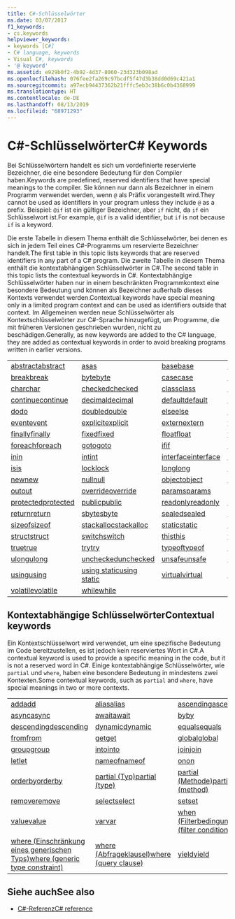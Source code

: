 ```yaml
---
title: C#-Schlüsselwörter
ms.date: 03/07/2017
f1_keywords:
- cs.keywords
helpviewer_keywords:
- keywords [C#]
- C# language, keywords
- Visual C#, keywords
- '@ keyword'
ms.assetid: e929b0f2-4b92-4d37-8060-23d323b098ad
ms.openlocfilehash: 076fee2fa269c97bcdf5f47d3b38dd0d69c421a1
ms.sourcegitcommit: a97ecb94437362b21fffc5eb3c38b6c0b4368999
ms.translationtype: HT
ms.contentlocale: de-DE
ms.lasthandoff: 08/13/2019
ms.locfileid: "68971293"
---
```

# <a name="c-keywords"></a><span data-ttu-id="94197-102">C#-Schlüsselwörter</span><span class="sxs-lookup"><span data-stu-id="94197-102">C# Keywords</span></span>

<span data-ttu-id="94197-103">Bei Schlüsselwörtern handelt es sich um vordefinierte reservierte Bezeichner, die eine besondere Bedeutung für den Compiler haben.</span><span class="sxs-lookup"><span data-stu-id="94197-103">Keywords are predefined, reserved identifiers that have special meanings to the compiler.</span></span> <span data-ttu-id="94197-104">Sie können nur dann als Bezeichner in einem Programm verwendet werden, wenn `@` als Präfix vorangestellt wird.</span><span class="sxs-lookup"><span data-stu-id="94197-104">They cannot be used as identifiers in your program unless they include `@` as a prefix.</span></span> <span data-ttu-id="94197-105">Beispiel: `@if` ist ein gültiger Bezeichner, aber `if` nicht, da `if` ein Schlüsselwort ist.</span><span class="sxs-lookup"><span data-stu-id="94197-105">For example, `@if` is a valid identifier, but `if` is not because `if` is a keyword.</span></span>  
  
 <span data-ttu-id="94197-106">Die erste Tabelle in diesem Thema enthält die Schlüsselwörter, bei denen es sich in jedem Teil eines C#-Programms um reservierte Bezeichner handelt.</span><span class="sxs-lookup"><span data-stu-id="94197-106">The first table in this topic lists keywords that are reserved identifiers in any part of a C# program.</span></span> <span data-ttu-id="94197-107">Die zweite Tabelle in diesem Thema enthält die kontextabhängigen Schlüsselwörter in C#.</span><span class="sxs-lookup"><span data-stu-id="94197-107">The second table in this topic lists the contextual keywords in C#.</span></span> <span data-ttu-id="94197-108">Kontextabhängige Schlüsselwörter haben nur in einem beschränkten Programmkontext eine besondere Bedeutung und können als Bezeichner außerhalb dieses Kontexts verwendet werden.</span><span class="sxs-lookup"><span data-stu-id="94197-108">Contextual keywords have special meaning only in a limited program context and can be used as identifiers outside that context.</span></span> <span data-ttu-id="94197-109">Im Allgemeinen werden neue Schlüsselwörter als Kontextschlüsselwörter zur C#-Sprache hinzugefügt, um Programme, die mit früheren Versionen geschrieben wurden, nicht zu beschädigen.</span><span class="sxs-lookup"><span data-stu-id="94197-109">Generally, as new keywords are added to the C# language, they are added as contextual keywords in order to avoid breaking programs written in earlier versions.</span></span>  
  
|||||  
|---|---|---|---|  
|[<span data-ttu-id="94197-110">abstract</span><span class="sxs-lookup"><span data-stu-id="94197-110">abstract</span></span>](abstract.md)|[<span data-ttu-id="94197-111">as</span><span class="sxs-lookup"><span data-stu-id="94197-111">as</span></span>](../operators/type-testing-and-conversion-operators.md#as-operator)|[<span data-ttu-id="94197-112">base</span><span class="sxs-lookup"><span data-stu-id="94197-112">base</span></span>](base.md)|[<span data-ttu-id="94197-113">bool</span><span class="sxs-lookup"><span data-stu-id="94197-113">bool</span></span>](bool.md)|  
|[<span data-ttu-id="94197-114">break</span><span class="sxs-lookup"><span data-stu-id="94197-114">break</span></span>](break.md)|[<span data-ttu-id="94197-115">byte</span><span class="sxs-lookup"><span data-stu-id="94197-115">byte</span></span>](../builtin-types/integral-numeric-types.md)|[<span data-ttu-id="94197-116">case</span><span class="sxs-lookup"><span data-stu-id="94197-116">case</span></span>](switch.md)|[<span data-ttu-id="94197-117">catch</span><span class="sxs-lookup"><span data-stu-id="94197-117">catch</span></span>](try-catch.md)|  
|[<span data-ttu-id="94197-118">char</span><span class="sxs-lookup"><span data-stu-id="94197-118">char</span></span>](char.md)|[<span data-ttu-id="94197-119">checked</span><span class="sxs-lookup"><span data-stu-id="94197-119">checked</span></span>](checked.md)|[<span data-ttu-id="94197-120">class</span><span class="sxs-lookup"><span data-stu-id="94197-120">class</span></span>](class.md)|[<span data-ttu-id="94197-121">const</span><span class="sxs-lookup"><span data-stu-id="94197-121">const</span></span>](const.md)|  
|[<span data-ttu-id="94197-122">continue</span><span class="sxs-lookup"><span data-stu-id="94197-122">continue</span></span>](continue.md)|[<span data-ttu-id="94197-123">decimal</span><span class="sxs-lookup"><span data-stu-id="94197-123">decimal</span></span>](../builtin-types/floating-point-numeric-types.md)|[<span data-ttu-id="94197-124">default</span><span class="sxs-lookup"><span data-stu-id="94197-124">default</span></span>](default.md)|[<span data-ttu-id="94197-125">delegate</span><span class="sxs-lookup"><span data-stu-id="94197-125">delegate</span></span>](delegate.md)|  
|[<span data-ttu-id="94197-126">do</span><span class="sxs-lookup"><span data-stu-id="94197-126">do</span></span>](do.md)|[<span data-ttu-id="94197-127">double</span><span class="sxs-lookup"><span data-stu-id="94197-127">double</span></span>](../builtin-types/floating-point-numeric-types.md)|[<span data-ttu-id="94197-128">else</span><span class="sxs-lookup"><span data-stu-id="94197-128">else</span></span>](if-else.md)|[<span data-ttu-id="94197-129">enum</span><span class="sxs-lookup"><span data-stu-id="94197-129">enum</span></span>](enum.md)|  
|[<span data-ttu-id="94197-130">event</span><span class="sxs-lookup"><span data-stu-id="94197-130">event</span></span>](event.md)|[<span data-ttu-id="94197-131">explicit</span><span class="sxs-lookup"><span data-stu-id="94197-131">explicit</span></span>](../operators/user-defined-conversion-operators.md)|[<span data-ttu-id="94197-132">extern</span><span class="sxs-lookup"><span data-stu-id="94197-132">extern</span></span>](extern.md)|[<span data-ttu-id="94197-133">false</span><span class="sxs-lookup"><span data-stu-id="94197-133">false</span></span>](false-literal.md)|  
|[<span data-ttu-id="94197-134">finally</span><span class="sxs-lookup"><span data-stu-id="94197-134">finally</span></span>](try-finally.md)|[<span data-ttu-id="94197-135">fixed</span><span class="sxs-lookup"><span data-stu-id="94197-135">fixed</span></span>](fixed-statement.md)|[<span data-ttu-id="94197-136">float</span><span class="sxs-lookup"><span data-stu-id="94197-136">float</span></span>](../builtin-types/floating-point-numeric-types.md)|[<span data-ttu-id="94197-137">for</span><span class="sxs-lookup"><span data-stu-id="94197-137">for</span></span>](for.md)|  
|[<span data-ttu-id="94197-138">foreach</span><span class="sxs-lookup"><span data-stu-id="94197-138">foreach</span></span>](foreach-in.md)|[<span data-ttu-id="94197-139">goto</span><span class="sxs-lookup"><span data-stu-id="94197-139">goto</span></span>](goto.md)|[<span data-ttu-id="94197-140">if</span><span class="sxs-lookup"><span data-stu-id="94197-140">if</span></span>](if-else.md)|[<span data-ttu-id="94197-141">implicit</span><span class="sxs-lookup"><span data-stu-id="94197-141">implicit</span></span>](../operators/user-defined-conversion-operators.md)|  
|[<span data-ttu-id="94197-142">in</span><span class="sxs-lookup"><span data-stu-id="94197-142">in</span></span>](in.md)|[<span data-ttu-id="94197-143">int</span><span class="sxs-lookup"><span data-stu-id="94197-143">int</span></span>](../builtin-types/integral-numeric-types.md)|[<span data-ttu-id="94197-144">interface</span><span class="sxs-lookup"><span data-stu-id="94197-144">interface</span></span>](interface.md)|[<span data-ttu-id="94197-145">internal</span><span class="sxs-lookup"><span data-stu-id="94197-145">internal</span></span>](internal.md)|
|[<span data-ttu-id="94197-146">is</span><span class="sxs-lookup"><span data-stu-id="94197-146">is</span></span>](is.md)|[<span data-ttu-id="94197-147">lock</span><span class="sxs-lookup"><span data-stu-id="94197-147">lock</span></span>](lock-statement.md)|[<span data-ttu-id="94197-148">long</span><span class="sxs-lookup"><span data-stu-id="94197-148">long</span></span>](../builtin-types/integral-numeric-types.md)|[<span data-ttu-id="94197-149">namespace</span><span class="sxs-lookup"><span data-stu-id="94197-149">namespace</span></span>](namespace.md)|
|[<span data-ttu-id="94197-150">new</span><span class="sxs-lookup"><span data-stu-id="94197-150">new</span></span>](../operators/new-operator.md)|[<span data-ttu-id="94197-151">null</span><span class="sxs-lookup"><span data-stu-id="94197-151">null</span></span>](null.md)|[<span data-ttu-id="94197-152">object</span><span class="sxs-lookup"><span data-stu-id="94197-152">object</span></span>](object.md)|[<span data-ttu-id="94197-153">operator</span><span class="sxs-lookup"><span data-stu-id="94197-153">operator</span></span>](../operators/operator-overloading.md)|
|[<span data-ttu-id="94197-154">out</span><span class="sxs-lookup"><span data-stu-id="94197-154">out</span></span>](out.md)|[<span data-ttu-id="94197-155">override</span><span class="sxs-lookup"><span data-stu-id="94197-155">override</span></span>](override.md)|[<span data-ttu-id="94197-156">params</span><span class="sxs-lookup"><span data-stu-id="94197-156">params</span></span>](params.md)|[<span data-ttu-id="94197-157">private</span><span class="sxs-lookup"><span data-stu-id="94197-157">private</span></span>](private.md)|
|[<span data-ttu-id="94197-158">protected</span><span class="sxs-lookup"><span data-stu-id="94197-158">protected</span></span>](protected.md)|[<span data-ttu-id="94197-159">public</span><span class="sxs-lookup"><span data-stu-id="94197-159">public</span></span>](public.md)|[<span data-ttu-id="94197-160">readonly</span><span class="sxs-lookup"><span data-stu-id="94197-160">readonly</span></span>](readonly.md)|[<span data-ttu-id="94197-161">ref</span><span class="sxs-lookup"><span data-stu-id="94197-161">ref</span></span>](ref.md)|
|[<span data-ttu-id="94197-162">return</span><span class="sxs-lookup"><span data-stu-id="94197-162">return</span></span>](return.md)|[<span data-ttu-id="94197-163">sbyte</span><span class="sxs-lookup"><span data-stu-id="94197-163">sbyte</span></span>](../builtin-types/integral-numeric-types.md)|[<span data-ttu-id="94197-164">sealed</span><span class="sxs-lookup"><span data-stu-id="94197-164">sealed</span></span>](sealed.md)|[<span data-ttu-id="94197-165">short</span><span class="sxs-lookup"><span data-stu-id="94197-165">short</span></span>](../builtin-types/integral-numeric-types.md)||
[<span data-ttu-id="94197-166">sizeof</span><span class="sxs-lookup"><span data-stu-id="94197-166">sizeof</span></span>](../operators/sizeof.md)|[<span data-ttu-id="94197-167">stackalloc</span><span class="sxs-lookup"><span data-stu-id="94197-167">stackalloc</span></span>](../operators/stackalloc.md)|[<span data-ttu-id="94197-168">static</span><span class="sxs-lookup"><span data-stu-id="94197-168">static</span></span>](static.md)|[<span data-ttu-id="94197-169">string</span><span class="sxs-lookup"><span data-stu-id="94197-169">string</span></span>](string.md)|
|[<span data-ttu-id="94197-170">struct</span><span class="sxs-lookup"><span data-stu-id="94197-170">struct</span></span>](struct.md)|[<span data-ttu-id="94197-171">switch</span><span class="sxs-lookup"><span data-stu-id="94197-171">switch</span></span>](switch.md)|[<span data-ttu-id="94197-172">this</span><span class="sxs-lookup"><span data-stu-id="94197-172">this</span></span>](this.md)|[<span data-ttu-id="94197-173">throw</span><span class="sxs-lookup"><span data-stu-id="94197-173">throw</span></span>](throw.md)|
|[<span data-ttu-id="94197-174">true</span><span class="sxs-lookup"><span data-stu-id="94197-174">true</span></span>](true-literal.md)|[<span data-ttu-id="94197-175">try</span><span class="sxs-lookup"><span data-stu-id="94197-175">try</span></span>](try-catch.md)|[<span data-ttu-id="94197-176">typeof</span><span class="sxs-lookup"><span data-stu-id="94197-176">typeof</span></span>](../operators/type-testing-and-conversion-operators.md#typeof-operator)|[<span data-ttu-id="94197-177">uint</span><span class="sxs-lookup"><span data-stu-id="94197-177">uint</span></span>](../builtin-types/integral-numeric-types.md)|
|[<span data-ttu-id="94197-178">ulong</span><span class="sxs-lookup"><span data-stu-id="94197-178">ulong</span></span>](../builtin-types/integral-numeric-types.md)|[<span data-ttu-id="94197-179">unchecked</span><span class="sxs-lookup"><span data-stu-id="94197-179">unchecked</span></span>](unchecked.md)|[<span data-ttu-id="94197-180">unsafe</span><span class="sxs-lookup"><span data-stu-id="94197-180">unsafe</span></span>](unsafe.md)|[<span data-ttu-id="94197-181">ushort</span><span class="sxs-lookup"><span data-stu-id="94197-181">ushort</span></span>](../builtin-types/integral-numeric-types.md)|
|[<span data-ttu-id="94197-182">using</span><span class="sxs-lookup"><span data-stu-id="94197-182">using</span></span>](using.md)|[<span data-ttu-id="94197-183">using static</span><span class="sxs-lookup"><span data-stu-id="94197-183">using static</span></span>](using-static.md)|[<span data-ttu-id="94197-184">virtual</span><span class="sxs-lookup"><span data-stu-id="94197-184">virtual</span></span>](virtual.md)|[<span data-ttu-id="94197-185">void</span><span class="sxs-lookup"><span data-stu-id="94197-185">void</span></span>](void.md)|
|[<span data-ttu-id="94197-186">volatile</span><span class="sxs-lookup"><span data-stu-id="94197-186">volatile</span></span>](volatile.md)|[<span data-ttu-id="94197-187">while</span><span class="sxs-lookup"><span data-stu-id="94197-187">while</span></span>](while.md)|

## <a name="contextual-keywords"></a><span data-ttu-id="94197-188">Kontextabhängige Schlüsselwörter</span><span class="sxs-lookup"><span data-stu-id="94197-188">Contextual keywords</span></span>

 <span data-ttu-id="94197-189">Ein Kontextschlüsselwort wird verwendet, um eine spezifische Bedeutung im Code bereitzustellen, es ist jedoch kein reserviertes Wort in C#.</span><span class="sxs-lookup"><span data-stu-id="94197-189">A contextual keyword is used to provide a specific meaning in the code, but it is not a reserved word in C#.</span></span> <span data-ttu-id="94197-190">Einige kontextabhängige Schlüsselwörter, wie `partial` und `where`, haben eine besondere Bedeutung in mindestens zwei Kontexten.</span><span class="sxs-lookup"><span data-stu-id="94197-190">Some contextual keywords, such as `partial` and `where`, have special meanings in two or more contexts.</span></span>  
  
||||  
|---|---|---|  
|[<span data-ttu-id="94197-191">add</span><span class="sxs-lookup"><span data-stu-id="94197-191">add</span></span>](add.md)|[<span data-ttu-id="94197-192">alias</span><span class="sxs-lookup"><span data-stu-id="94197-192">alias</span></span>](extern-alias.md)|[<span data-ttu-id="94197-193">ascending</span><span class="sxs-lookup"><span data-stu-id="94197-193">ascending</span></span>](ascending.md)|
|[<span data-ttu-id="94197-194">async</span><span class="sxs-lookup"><span data-stu-id="94197-194">async</span></span>](async.md)|[<span data-ttu-id="94197-195">await</span><span class="sxs-lookup"><span data-stu-id="94197-195">await</span></span>](await.md)|[<span data-ttu-id="94197-196">by</span><span class="sxs-lookup"><span data-stu-id="94197-196">by</span></span>](by.md)|
|[<span data-ttu-id="94197-197">descending</span><span class="sxs-lookup"><span data-stu-id="94197-197">descending</span></span>](descending.md)|[<span data-ttu-id="94197-198">dynamic</span><span class="sxs-lookup"><span data-stu-id="94197-198">dynamic</span></span>](dynamic.md)|[<span data-ttu-id="94197-199">equals</span><span class="sxs-lookup"><span data-stu-id="94197-199">equals</span></span>](equals.md)|
|[<span data-ttu-id="94197-200">from</span><span class="sxs-lookup"><span data-stu-id="94197-200">from</span></span>](from-clause.md)|[<span data-ttu-id="94197-201">get</span><span class="sxs-lookup"><span data-stu-id="94197-201">get</span></span>](get.md)|[<span data-ttu-id="94197-202">global</span><span class="sxs-lookup"><span data-stu-id="94197-202">global</span></span>](../operators/namespace-alias-qualifier.md)|
|[<span data-ttu-id="94197-203">group</span><span class="sxs-lookup"><span data-stu-id="94197-203">group</span></span>](group-clause.md)|[<span data-ttu-id="94197-204">into</span><span class="sxs-lookup"><span data-stu-id="94197-204">into</span></span>](into.md)|[<span data-ttu-id="94197-205">join</span><span class="sxs-lookup"><span data-stu-id="94197-205">join</span></span>](join-clause.md)|
|[<span data-ttu-id="94197-206">let</span><span class="sxs-lookup"><span data-stu-id="94197-206">let</span></span>](let-clause.md)|[<span data-ttu-id="94197-207">nameof</span><span class="sxs-lookup"><span data-stu-id="94197-207">nameof</span></span>](../operators/nameof.md)|[<span data-ttu-id="94197-208">on</span><span class="sxs-lookup"><span data-stu-id="94197-208">on</span></span>](on.md)|
|[<span data-ttu-id="94197-209">orderby</span><span class="sxs-lookup"><span data-stu-id="94197-209">orderby</span></span>](orderby-clause.md)|[<span data-ttu-id="94197-210">partial (Typ)</span><span class="sxs-lookup"><span data-stu-id="94197-210">partial (type)</span></span>](partial-type.md)|[<span data-ttu-id="94197-211">partial (Methode)</span><span class="sxs-lookup"><span data-stu-id="94197-211">partial (method)</span></span>](partial-method.md)|
|[<span data-ttu-id="94197-212">remove</span><span class="sxs-lookup"><span data-stu-id="94197-212">remove</span></span>](remove.md)|[<span data-ttu-id="94197-213">select</span><span class="sxs-lookup"><span data-stu-id="94197-213">select</span></span>](select-clause.md)|[<span data-ttu-id="94197-214">set</span><span class="sxs-lookup"><span data-stu-id="94197-214">set</span></span>](set.md)|
|[<span data-ttu-id="94197-215">value</span><span class="sxs-lookup"><span data-stu-id="94197-215">value</span></span>](value.md)|[<span data-ttu-id="94197-216">var</span><span class="sxs-lookup"><span data-stu-id="94197-216">var</span></span>](var.md)|[<span data-ttu-id="94197-217">when (Filterbedingung)</span><span class="sxs-lookup"><span data-stu-id="94197-217">when (filter condition)</span></span>](when.md)|
|[<span data-ttu-id="94197-218">where (Einschränkung eines generischen Typs)</span><span class="sxs-lookup"><span data-stu-id="94197-218">where (generic type constraint)</span></span>](where-generic-type-constraint.md)|[<span data-ttu-id="94197-219">where (Abfrageklausel)</span><span class="sxs-lookup"><span data-stu-id="94197-219">where (query clause)</span></span>](where-clause.md)|[<span data-ttu-id="94197-220">yield</span><span class="sxs-lookup"><span data-stu-id="94197-220">yield</span></span>](yield.md)|
  
## <a name="see-also"></a><span data-ttu-id="94197-221">Siehe auch</span><span class="sxs-lookup"><span data-stu-id="94197-221">See also</span></span>

- [<span data-ttu-id="94197-222">C#-Referenz</span><span class="sxs-lookup"><span data-stu-id="94197-222">C# reference</span></span>](../index.md)
